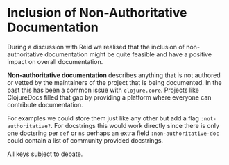 # Inclusion of Non-Authoritative Documentation

During a discussion with Reid we realised that the inclusion of non-authoritative documentation might be quite feasible and have a positive impact on overall documentation.

**Non-authoritative documentation** describes anything that is not authored or vetted by the maintainers of the project that is being documented. In the past this has been a common issue with `clojure.core`. Projects like ClojureDocs filled that gap by providing a platform where everyone can contribute documentation.

For examples we could store them just like any other but add a flag `:not-authoritative?`. For docstrings this would work directly since there is only one doctsring per `def` or `ns` perhaps an extra field `:non-authoritative-doc` could contain a list of community provided docstrings.

All keys subject to debate.
